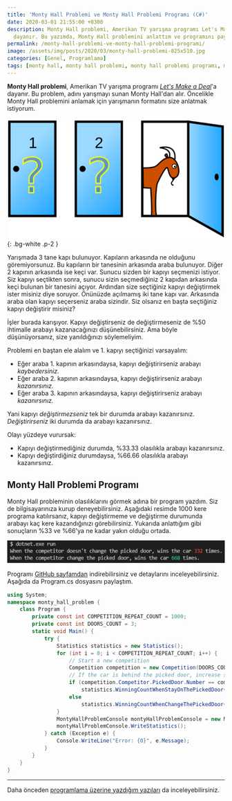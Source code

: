 ```yaml
---
title: 'Monty Hall Problemi ve Monty Hall Problemi Programı (C#)'
date: 2020-03-01 21:55:00 +0300
description: Monty Hall problemi, Amerikan TV yarışma programı Let's Make a Deal'a
  dayanır. Bu yazımda, Monty Hall problemini anlattım ve programını paylaştım.
permalink: /monty-hall-problemi-ve-monty-hall-problemi-programi/
image: /assets/img/posts/2020/03/monty-hall-problemi-825x510.jpg
categories: [Genel, Programlama]
tags: [monty hall, monty hall problemi, monty hall problemi programı, monty hall problemi simülasyonu, monty hall programı, monty hall simülasyonu]
---
```


**Monty Hall problemi**, Amerikan TV yarışma programı [*Let's Make a Deal*](https://tr.wikipedia.org/wiki/Let%27s_Make_a_Deal?oldformat=true)'a dayanır. Bu problem, adını yarışmayı sunan Monty Hall'dan alır. Öncelikle Monty Hall problemini anlamak için yarışmanın formatını size anlatmak istiyorum.

![Monty Hall Problemi](/assets/img/posts/2020/03/1280px-Monty_open_door.svg_.png){: .bg-white .p-2 }

Yarışmada 3 tane kapı bulunuyor. Kapıların arkasında ne olduğunu göremiyorsunuz. Bu kapıların bir tanesinin arkasında araba bulunuyor. Diğer 2 kapının arkasında ise keçi var. Sunucu sizden bir kapıyı seçmenizi istiyor. Siz kapıyı seçtikten sonra, sunucu sizin seçmediğiniz 2 kapıdan arkasında keçi bulunan bir tanesini açıyor. Ardından size seçtiğiniz kapıyı değiştirmek ister misiniz diye soruyor. Önünüzde açılmamış iki tane kapı var. Arkasında araba olan kapıyı seçerseniz araba sizindir. Siz olsanız en başta seçtiğiniz kapıyı değiştirir misiniz?

İşler burada karışıyor. Kapıyı değiştirseniz de değiştirmeseniz de %50 ihtimalle arabayı kazanacağınızı düşünebilirsiniz. Ama böyle düşünüyorsanız, size yanıldığınızı söylemeliyim.

Problemi en baştan ele alalım ve 1. kapıyı seçtiğinizi varsayalım:

- Eğer araba 1. kapının arkasındaysa, kapıyı değiştirirseniz arabayı *kaybedersiniz.*
- Eğer araba 2. kapının arkasındaysa, kapıyı değiştirirseniz arabayı *kazanırsınız.*
- Eğer araba 3. kapının arkasındaysa, kapıyı değiştirirseniz arabayı *kazanırsınız.*

Yani kapıyı *değiştirmezseniz* tek bir durumda arabayı kazanırsınız. *Değiştirirseniz* iki durumda da arabayı kazanırsınız.

Olayı yüzdeye vurursak:

- Kapıyı değiştirmediğiniz durumda, %33.33 olasılıkla arabayı kazanırsınız.
- Kapıyı değiştirdiğiniz durumdaysa, %66.66 olasılıkla arabayı kazanırsınız.

## Monty Hall Problemi Programı

Monty Hall probleminin olasılıklarını görmek adına bir program yazdım. Siz de bilgisayarınıza kurup deneyebilirsiniz. Aşağıdaki resimde 1000 kere programa katılırsanız, kapıyı değiştirmeme ve değiştirme durumunda arabayı kaç kere kazandığınızı görebilirsiniz. Yukarıda anlattığım gibi sonuçların %33 ve %66'ya ne kadar yakın olduğu ortada.

![Monty Hall Problemi Programı](/assets/img/posts/2020/03/monty-hall-problemi-program.png)

Programı [GitHub sayfamdan](https://github.com/erdiucar/monty_hall_problem) indirebilirsiniz ve detaylarını inceleyebilirsiniz. Aşağıda da Program.cs dosyasını paylaştım.

```csharp
using System;
namespace monty_hall_problem {
    class Program {
        private const int COMPETITION_REPEAT_COUNT = 1000;
        private const int DOORS_COUNT = 3;
        static void Main() {
            try {
                Statistics statistics = new Statistics();
                for (int i = 0; i < COMPETITION_REPEAT_COUNT; i++) {
                    // Start a new competition
                    Competition competition = new Competition(DOORS_COUNT);
                    // If the car is behind the picked door, increase staying wins, else increase changing wins
                    if (competition.Competitor.PickedDoor.Number == competition.Stage.CarDoorNumber)
                        statistics.WinningCountWhenStayOnThePickedDoor++;
                    else
                        statistics.WinningCountWhenChangeThePickedDoor++;
                }
                MontyHallProblemConsole montyHallProblemConsole = new MontyHallProblemConsole(statistics);
                montyHallProblemConsole.WriteStatistics();
            } catch (Exception e) {
                Console.WriteLine("Error: {0}", e.Message);
            }
        }
    }
}
```

---

Daha önceden [programlama üzerine yazdığım yazıları](https://www.erdiucar.com/kategori/programlama/) da inceleyebilirsiniz.
